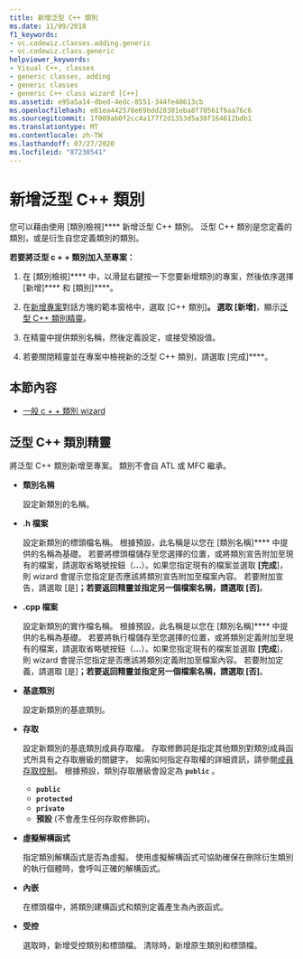 ```yaml
---
title: 新增泛型 C++ 類別
ms.date: 11/09/2018
f1_keywords:
- vc.codewiz.classes.adding.generic
- vc.codewiz.class.generic
helpviewer_keywords:
- Visual C++, classes
- generic classes, adding
- generic classes
- generic C++ class wizard [C++]
ms.assetid: e95a5a14-dbed-4edc-8551-344fe48613cb
ms.openlocfilehash: e81ea442578e69bdd28301eba8f70561f6aa76c6
ms.sourcegitcommit: 1f009ab0f2cc4a177f2d1353d5a38f164612bdb1
ms.translationtype: MT
ms.contentlocale: zh-TW
ms.lasthandoff: 07/27/2020
ms.locfileid: "87230541"
---
```

# <a name="add-a-generic-c-class"></a>新增泛型 C++ 類別

您可以藉由使用 [類別檢視]**** 新增泛型 C++ 類別。 泛型 C++ 類別是您定義的類別，或是衍生自您定義類別的類別。

**若要將泛型 c + + 類別加入至專案：**

1. 在 [類別檢視]**** 中，以滑鼠右鍵按一下您要新增類別的專案，然後依序選擇 [新增]**** 和 [類別]****。

1. 在[新增專案](../ide/add-class-dialog-box.md)對話方塊的範本窗格中，選取 [C++ 類別]****。 選取 [新增]****，顯示[泛型 C++ 類別精靈](#generic-c-class-wizard)。

1. 在精靈中提供類別名稱，然後定義設定，或接受預設值。

1. 若要關閉精靈並在專案中檢視新的泛型 C++ 類別，請選取 [完成]****。

## <a name="in-this-section"></a>本節內容

- [一般 c + + 類別 wizard](#generic-c-class-wizard)

## <a name="generic-c-class-wizard"></a>泛型 C++ 類別精靈

將泛型 C++ 類別新增至專案。 類別不會自 ATL 或 MFC 繼承。

- **類別名稱**

  設定新類別的名稱。

- **.h 檔案**

  設定新類別的標頭檔名稱。 根據預設，此名稱是以您在 [類別名稱]**** 中提供的名稱為基礎。 若要將標頭檔儲存至您選擇的位置，或將類別宣告附加至現有的檔案，請選取省略號按鈕（**...**）。如果您指定現有的檔案並選取 **[完成**]，則 wizard 會提示您指定是否應該將類別宣告附加至檔案內容。 若要附加宣告，請選取 [是]****；若要返回精靈並指定另一個檔案名稱，請選取 [否]****。

- **.cpp 檔案**

  設定新類別的實作檔名稱。 根據預設，此名稱是以您在 [類別名稱]**** 中提供的名稱為基礎。 若要將執行檔儲存至您選擇的位置，或將類別定義附加至現有的檔案，請選取省略號按鈕（**...**）。如果您指定現有的檔案並選取 **[完成**]，則 wizard 會提示您指定是否應該將類別定義附加至檔案內容。 若要附加定義，請選取 [是]****；若要返回精靈並指定另一個檔案名稱，請選取 [否]****。

- **基底類別**

  設定新類別的基底類別。

- **存取**

  設定新類別的基底類別成員存取權。 存取修飾詞是指定其他類別對類別成員函式所具有之存取層級的關鍵字。 如需如何指定存取權的詳細資訊，請參閱[成員存取控制](../cpp/member-access-control-cpp.md)。 根據預設，類別存取層級會設定為 **`public`** 。

  - **`public`**
  - **`protected`**
  - **`private`**
  - **預設** (不會產生任何存取修飾詞)。

- **虛擬解構函式**

  指定類別解構函式是否為虛擬。 使用虛擬解構函式可協助確保在刪除衍生類別的執行個體時，會呼叫正確的解構函式。

- **內嵌**

  在標頭檔中，將類別建構函式和類別定義產生為內嵌函式。

- **受控**

  選取時，新增受控類別和標頭檔。 清除時，新增原生類別和標頭檔。
